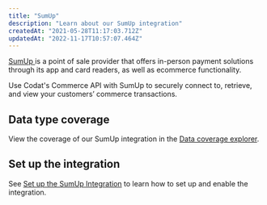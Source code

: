 ```yaml
---
title: "SumUp"
description: "Learn about our SumUp integration"
createdAt: "2021-05-28T11:17:03.712Z"
updatedAt: "2022-11-17T10:57:07.464Z"
---
```


<a className="external" href="https://sumup.com/" target="_blank">
  SumUp
</a> is a point of sale provider that offers in-person payment solutions through
its app and card readers, as well as ecommerce functionality.

Use Codat's Commerce API with SumUp to securely connect to, retrieve, and view your customers’ commerce transactions.

## Data type coverage

View the coverage of our SumUp integration in the <a className="external" href="https://knowledge.codat.io/supported-features/commerce?view=tab-by-integration&integrationKey=pshf" target="_blank">Data coverage explorer</a>.

## Set up the integration

See [Set up the SumUp Integration](https://docs.codat.io/docs/set-up-sumup-in-production-1) to learn how to set up and enable the integration.
